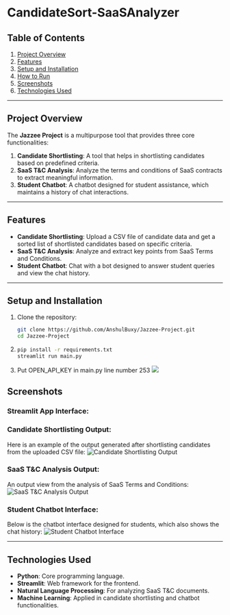 # CandidateSort-SaaSAnalyzer



## Table of Contents
1. [Project Overview](#project-overview)
2. [Features](#features)
3. [Setup and Installation](#setup-and-installation)
4. [How to Run](#how-to-run)
5. [Screenshots](#screenshots)
6. [Technologies Used](#technologies-used)


---

## Project Overview
The **Jazzee Project** is a multipurpose tool that provides three core functionalities:
1. **Candidate Shortlisting**: A tool that helps in shortlisting candidates based on predefined criteria.
2. **SaaS T&C Analysis**: Analyze the terms and conditions of SaaS contracts to extract meaningful information.
3. **Student Chatbot**: A chatbot designed for student assistance, which maintains a history of chat interactions.

---

## Features
- **Candidate Shortlisting**: Upload a CSV file of candidate data and get a sorted list of shortlisted candidates based on specific criteria.
- **SaaS T&C Analysis**: Analyze and extract key points from SaaS Terms and Conditions.
- **Student Chatbot**: Chat with a bot designed to answer student queries and view the chat history.

---

## Setup and Installation
1. Clone the repository:
   ```bash
   git clone https://github.com/AnshulBuxy/Jazzee-Project.git
   cd Jazzee-Project

2. ```bash
   pip install -r requirements.txt
   streamlit run main.py
3. Put OPEN_API_KEY in main.py line number 253
   ![](https://github.com/AnshulBuxy/Jazzee-Project/blob/ca64f341b213252f1677894714a2c12a22e08ef3/%7B49A5C78E-71F0-43D9-98FD-E2E356FEC544%7D.png)

## Screenshots

### Streamlit App Interface:
### Candidate Shortlisting Output:
Here is an example of the output generated after shortlisting candidates from the uploaded CSV file:
![Candidate Shortlisting Output](https://github.com/AnshulBuxy/Jazzee-Project/blob/4d85912e1d801ae0381c4bc45d0c4ecf6d56758f/%7BAE8E2FC1-9A25-4832-97D0-04D92F7B5EDF%7D.png)

### SaaS T&C Analysis Output:
An output view from the analysis of SaaS Terms and Conditions:
![SaaS T&C Analysis Output](https://github.com/AnshulBuxy/Jazzee-Project/blob/4d85912e1d801ae0381c4bc45d0c4ecf6d56758f/%7BA16B5444-386C-4047-9EDE-11B7C9BC7413%7D.png)

### Student Chatbot Interface:
Below is the chatbot interface designed for students, which also shows the chat history:
![Student Chatbot Interface](https://github.com/AnshulBuxy/Jazzee-Project/blob/8ad40b486251db7d300dedbf77e986703ff3088e/%7B502DA6E9-F2EE-4AAA-A605-310EE367096B%7D.png)

---

## Technologies Used
- **Python**: Core programming language.
- **Streamlit**: Web framework for the frontend.
- **Natural Language Processing**: For analyzing SaaS T&C documents.
- **Machine Learning**: Applied in candidate shortlisting and chatbot functionalities.
